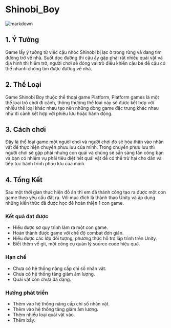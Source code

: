 # **Shinobi_Boy**
![markdown](https://img.itch.zone/aW1nLzc1NTIzNTEucG5n/original/DGpE1R.png)

## 1. Ý Tưởng
Game lấy ý tưởng từ việc cậu nhóc Shinobi bị lạc ở trong rừng và đang tìm đường trở về nhà. Suốt dọc đường thì cậu ấy gặp phải rất nhiều quái vật và địa hình thì hiểm trở, người chơi sẽ đóng vai trò điều khiển cậu bé để cậu có thể nhanh chóng tìm được đường về nhà.
## 2. Thể Loại
Game Shinobi Boy thuộc thể thoại game Platform, Platform games là một thể loại trò chơi đi cảnh, thông thường thể loại này sẽ được kết hợp với nhiều thể loại khác nhau tạo nên những dòng game đặc trưng khác nhau như đi cảnh kết hợp với phiêu lưu hoặc hành động.
## 3. Cách chơi
Đây là thể loại game một người chơi và người chơi đó sẽ hóa thân vào nhân vật để thực hiện chuyến phưu lưu của mình. Trong chuyến phưu lưu thì người chơi sẽ gặp phải nhưng con quái và chúng sẽ sẵn sàng tấn công bạn và bạn có nhiệm vụ phải tiêu diệt hết quái vật để có thể trừ hại cho dân và tiếp tục hành trình phưu lưu của mình.
## 4. Tổng Kết
Sau một thời gian thực hiện đồ án thì em đã thành công tạo ra được một con game theo yêu cầu đặt ra. Với mục đích là thành thạo Unity và áp dụng những kiến thức đã được học để hoàn thiện 1 con game.

### Kết quả đạt được
- Hiểu được sơ quy trình làm ra một con game.
- Hoàn thành được game với chế độ combat đơn giản.
- Hiểu được các lớp đối tượng, phương thức hỗ trợ lập trình trên Unity.
- Biết thêm về git, một công cụ quản lý source code hiệu quả.
### Hạn chế
- Chưa có hệ thống nâng cấp chỉ số nhân vật.
- Chưa có hệ thống tăng giảm âm lượng.
- Quái vật còn chưa đa dạng.
### Hướng phát triển
- Thêm vào hệ thống nâng cấp chỉ số nhân vật.
- Thêm vào hệ thống tăng giảm âm lương.
- Thêm nhiều loại quái vật vào.
- Thêm bẫy.


